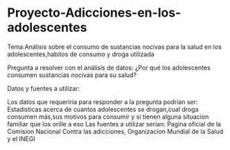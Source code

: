 # Proyecto-Adicciones-en-los-adolescentes
Tema:Análisis sobre el consumo de sustancias nocivas para la salud en los adolescentes,habitos de consumo y droga utilizada

Pregunta a resolver con el análisis de datos:
¿Por qué los adolescentes consumen sustancias nocivas para su salud?

Datos y fuentes a utilizar:

Los datos que requeriria para responder a la pregunta podrian ser:
Estadisticas acerca de cuantos adolescentes se drogan,cual droga consumen más,sus motivos para consumir y si tienen alguna situacion familiar que los orille a eso
Las fuentes a utilizar serian:
Pagina oficial de la Comision Nacional Contra las adicciones,
Organizacion Mundial de la Salud y el INEGI
